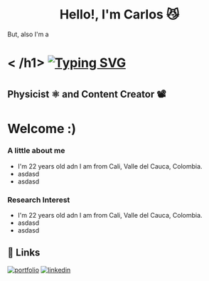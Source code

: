 <h1 align="center"><b> Hello!, I'm Carlos   😼</b></h1>
<!--  --> But, also I'm a

<h1>< /h1>
<a href="https://git.io/typing-svg"><img src="https://readme-typing-svg.demolab.com?font=Times+New+Roman&pause=1000&color=F3F7EA&center=true&vCenter=true&width=435&lines=Physics+Student;Self-taught;Active+Learner%2FResearcher;Love+to+solve+problems" alt="Typing SVG" /></a>
<br>



<h1> </h1>
<h2>Physicist ⚛️ and Content Creator 📽</h2>

# Welcome :)


### A little about me
  - I'm 22 years old adn I am from Cali, Valle del Cauca, Colombia.
  - asdasd
  - asdasd

### Research Interest
  - I'm 22 years old adn I am from Cali, Valle del Cauca, Colombia.
  - asdasd
  - asdasd


## 🔗 Links
[![portfolio](https://img.shields.io/badge/email-me)](rodallega.carlos@correounivalle.edu.co)
[![linkedin](https://img.shields.io/badge/linkedin-0A66C2?style=for-the-badge&logo=linkedin&logoColor=white)](https://www.linkedin.com/in/carlosrodallega/)
